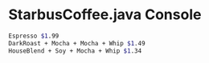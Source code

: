 # StarbusCoffee.java Console

```bash
Espresso $1.99
DarkRoast + Mocha + Mocha + Whip $1.49
HouseBlend + Soy + Mocha + Whip $1.34
```